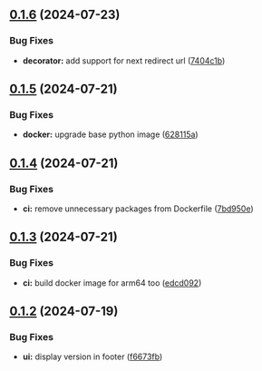## [0.1.6](https://github.com/l4rm4nd/VoucherVault/compare/v0.1.5...v0.1.6) (2024-07-23)


### Bug Fixes

* **decorator:** add support for next redirect url ([7404c1b](https://github.com/l4rm4nd/VoucherVault/commit/7404c1b09531aced0a9d3c631dbdf9ae988543f1))



## [0.1.5](https://github.com/l4rm4nd/VoucherVault/compare/v0.1.4...v0.1.5) (2024-07-21)


### Bug Fixes

* **docker:** upgrade base python image ([628115a](https://github.com/l4rm4nd/VoucherVault/commit/628115aacf18014d47e7d00656a92b26452a12f2))



## [0.1.4](https://github.com/l4rm4nd/VoucherVault/compare/v0.1.3...v0.1.4) (2024-07-21)


### Bug Fixes

* **ci:** remove unnecessary packages from Dockerfile ([7bd950e](https://github.com/l4rm4nd/VoucherVault/commit/7bd950e808524189e4739502e58cadb8d57e1ee7))



## [0.1.3](https://github.com/l4rm4nd/VoucherVault/compare/v0.1.2...v0.1.3) (2024-07-21)


### Bug Fixes

* **ci:** build docker image for arm64 too ([edcd092](https://github.com/l4rm4nd/VoucherVault/commit/edcd092e01cb64abaa05407888c83fc74b9f2944))



## [0.1.2](https://github.com/l4rm4nd/VoucherVault/compare/v0.1.1...v0.1.2) (2024-07-19)


### Bug Fixes

* **ui:** display version in footer ([f6673fb](https://github.com/l4rm4nd/VoucherVault/commit/f6673fbc461795c1487b54e2012e1b573319d3bc))



